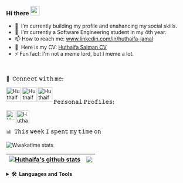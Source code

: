 ### Hi there <a href="https://www.gautamkrishnar.com/"><img src="https://media.giphy.com/media/hvRJCLFzcasrR4ia7z/giphy.gif" width="25px"></a>

- 🔭 &nbsp;I’m currently building my profile and enahancing my social skills.
- 🌱 &nbsp;I’m currently a Software Engineering student in my 4th year.
- 📫 How to reach me: www.linkedin.com/in/huthaifa-jamal
- 💬 &nbsp;Here is my CV: [Huthaifa Salman CV](https://docs.google.com/document/d/16Q0H4fbU4Ln4jeXZLc8lAY5dC5GkvWuNr7OQ-_B9SJg/edit?usp=sharing)
- ⚡ Fun fact: I'm not a meme lord, but I meme a lot.
<br/>

🔗 &nbsp;**𝙲𝚘𝚗𝚗𝚎𝚌𝚝 𝚠𝚒𝚝𝚑 𝚖𝚎:**

[<img align="left" alt="Huthaifa Salman | LinkedIn"  width="40" height="40" src="https://user-images.githubusercontent.com/62269745/151352812-ab8645ba-919e-4817-a4ff-3688b0bd08b6.svg" />][linkedin]
[<img align="left" alt="Huthaifa Salman | Instagram"  width="40" height="40" src="https://user-images.githubusercontent.com/62269745/151352769-630430ce-bb59-4414-b01b-1e26e17a7535.svg" />][instagram]
[<img align="left" alt="Huthaifa Salman | Facebook"  width="40" height="40" src="https://user-images.githubusercontent.com/62269745/151352665-50176921-b795-4173-8a7d-5cb869b9f26d.svg" />][facebook]

<br/>

**𝙿𝚎𝚛𝚜𝚘𝚗𝚊𝚕 𝙿𝚛𝚘𝚏𝚒𝚕𝚎𝚜:**

[<img align="left" alt="Huthaifa Salman | Leetcode" width="25px" src="https://user-images.githubusercontent.com/62269745/151356620-abdd9024-89f8-4c4f-8ae0-67ebeb97c00b.svg" />][leetcode]
[<img align="left" alt="Huthaifa Salman | Codeforces" width="35px" src="https://user-images.githubusercontent.com/62269745/151356512-d7278471-0d3a-4227-bf85-736e3a692695.svg" />][codeforces]

<br/>
<br/>

📊 &nbsp;**𝚃𝚑𝚒𝚜 𝚠𝚎𝚎𝚔 𝙸 𝚜𝚙𝚎𝚗𝚝 𝚖𝚢 𝚝𝚒𝚖𝚎 𝚘𝚗**

![Wwakatime stats](https://github-readme-stats-taupe-two.vercel.app/api/wakatime?username=Huz184&hide_title=true&hide_border=true&langs_count=5&bg_color=00000000&text_color=777)


| <a href="https://github.com/huthaifa-dev/github-readme-stats"><img align="center" src="https://github-readme-stats.vercel.app/api?username=huthaifa-dev&show_icons=true&include_all_commits=true&theme=dracula&hide_border=true" alt="Huthaifa's github stats" /></a> | <a href="https://github.com/huthaifa-dev/github-readme-stats"><img align="center" src="https://github-readme-stats.vercel.app/api/top-langs/?username=huthaifa-dev&layout=compact&theme=buefy&hide_border=true" /></a> |
| ------------- | ------------- |

<details>
        <summary><b>🛠️&nbsp;&nbsp;Languages&nbsp;and&nbsp;Tools</b></summary>
        <br/>
    <p align="left">
        <a target="_blank" href="https://code.visualstudio.com/" >
            <img width="40" height="40" alt="VSCode" src="https://user-images.githubusercontent.com/62269745/151358432-5e114212-1d71-4339-9066-7712f56326f0.svg"/>
        </a>
        <a target="_blank" href="https://www.w3schools.com/html/">
            <img width="40" height="40" alt="HTML5" src="https://user-images.githubusercontent.com/62269745/151359079-35edc521-9e79-4539-b542-8a7bb6234495.svg" />
        </a>
        <a target="_blank" href="https://www.w3schools.com/css/">
            <img width="40" height="40" alt="CSS3" src="https://user-images.githubusercontent.com/62269745/151359335-1e65cadc-df9f-4cf2-951b-b667fa293457.svg" />
        </a>
        <a target="_blank" href="https://sass-lang.com">
            <img width="40" height="40" alt="Sass" src="https://user-images.githubusercontent.com/62269745/151359639-ba2b6625-ab9b-4f35-9b22-1cea4447de68.svg" />
        </a>
        <a target="_blank" href="https://developer.mozilla.org/en-US/docs/Web/JavaScript/">
            <img width="40" height="40" alt="JavaScript" src="https://user-images.githubusercontent.com/62269745/151359936-62b0bb5a-20e8-44c8-8fd6-38662eba3a88.svg" />
        </a>
        <a target="_blank" href="https://reactjs.org">
            <img width="40" height="40" alt="React" src="https://user-images.githubusercontent.com/62269745/151359683-6602ec17-a473-43a5-b7e7-866d8194c959.svg" />
        </a>
        <a target="_blank" href="https://www.w3schools.com/sql/">
            <img width="40" height="40" alt="SQL" src="https://user-images.githubusercontent.com/62269745/151359677-5c15589a-0feb-4c6d-82eb-6dad23e28eb4.svg" />
        </a>
        <a target="_blank" href="https://www.mongodb.com/">
            <img width="40" height="40" alt="MongoDB" src="https://user-images.githubusercontent.com/62269745/151359679-d1936e4f-c8ca-4e3a-b091-4baefbb99c3c.svg" />
        </a>
        <a target="_blank" href="https://git-scm.com/">
            <img width="40" height="40" alt="Git" src="https://user-images.githubusercontent.com/62269745/151359672-7056efb0-bea1-492f-9001-479006f3ecd6.svg" />
        </a>
        <a target="_blank" href="https://github.com/Huthaifa-Dev">
            <img width="40" height="40" alt="GitHub" src="https://user-images.githubusercontent.com/62269745/151359671-d93c3ac9-eeb2-465a-8277-7e70332b6e09.svg" />
        </a>
        <a target="_blank" href="https://helpx.adobe.com/photoshop/tutorials.html">
            <img width="40" height="40" alt="Photoshop" src="https://user-images.githubusercontent.com/62269745/151360557-8be8738d-a771-4aa1-8969-4e7c6f6a8a47.svg" />
        </a>
        <a target="_blank" href="https://helpx.adobe.com/illustrator/tutorials.html">
            <img width="40" height="40" alt="Illustrator" src="https://user-images.githubusercontent.com/62269745/151360587-d87986aa-abbd-4cc8-b089-5d5b38578d1d.svg" />
        </a>
        <a target="_blank" href="https://www.adobe.com/products/xd/learn/get-started.html">
            <img width="40" height="40" alt="XD" src="https://user-images.githubusercontent.com/62269745/151360585-5ac3aae5-3006-4f9f-a95f-9ed0fef57071.svg" />
        </a>
        <a target="_blank" href="https://helpx.adobe.com/after-effects/tutorials.html">
            <img width="40" height="40" alt="After Effects"src="https://user-images.githubusercontent.com/62269745/151360586-ab62f7b9-ade5-49b6-9ff9-95a6047ec5e7.svg" />
        </a>
        <a target="_blank" href="https://docs.oracle.com/javase/tutorial/">
            <img width="40" height="40" alt="Java"src="https://user-images.githubusercontent.com/62269745/151369233-da1340f8-7aa1-43ab-b576-24198025a508.svg" />
        </a>
        <a target="_blank" href="https://www.w3schools.com/cpp/">
            <img width="40" height="40" alt="C++"src="https://user-images.githubusercontent.com/62269745/151369228-abccc643-638a-4462-9df8-aa20217e83f1.svg" />
        </a>
    </p>
</details>



[instagram]: https://instagram.com/huthaifa_salman
[linkedin]: https://linkedin.com/in/huthaifa-jamal
[facebook]: https://facebook.com/huthaifaS418
[leetcode]: https://leetcode.com/Huthaifa184/
[codeforces]: https://codeforces.com/profile/HuthaifaSalman


